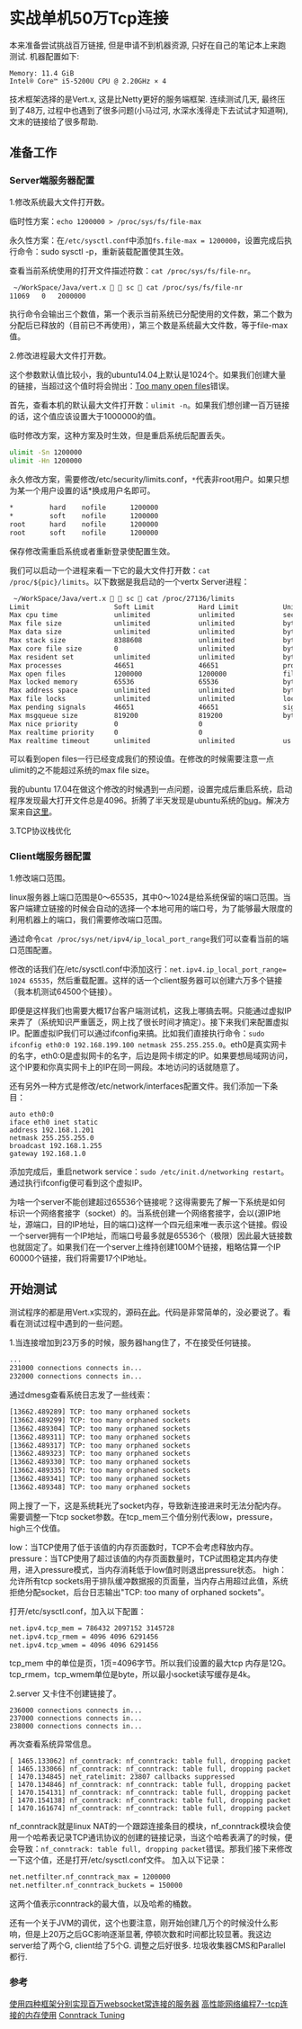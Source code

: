 # 实战单机50万Tcp连接

本来准备尝试挑战百万链接, 但是申请不到机器资源, 只好在自己的笔记本上来跑测试. 机器配置如下: 
```
Memory: 11.4 GiB
Intel® Core™ i5-5200U CPU @ 2.20GHz × 4
```
技术框架选择的是Vert.x, 这是比Netty更好的服务端框架. 连续测试几天, 最终压到了48万, 过程中也遇到了很多问题(小马过河, 水深水浅得走下去试试才知道啊), 文末的链接给了很多帮助.

## 准备工作

### Server端服务器配置

1.修改系统最大文件打开数。

临时性方案：`echo 1200000 > /proc/sys/fs/file-max`

永久性方案：在`/etc/sysctl.conf`中添加`fs.file-max = 1200000`，设置完成后执行命令：sudo sysctl -p，重新装载配置使其生效。

查看当前系统使用的打开文件描述符数：`cat /proc/sys/fs/file-nr`。

``` sh
 ~/WorkSpace/Java/vert.x   sc  cat /proc/sys/fs/file-nr 
11069	0	2000000
```

执行命令会输出三个数值，第一个表示当前系统已分配使用的文件数，第二个数为分配后已释放的（目前已不再使用），第三个数是系统最大文件数，等于file-max值。

2.修改进程最大文件打开数。

这个参数默认值比较小，我的ubuntu14.04上默认是1024个。如果我们创建大量的链接，当超过这个值时将会抛出：[Too many open files](https://gist.github.com/focusj/bd3b6165364764d1b70814faf256c4e4)错误。

首先，查看本机的默认最大文件打开数：`ulimit -n`。如果我们想创建一百万链接的话，这个值应该设置大于1000000的值。

临时修改方案，这种方案及时生效，但是重启系统后配置丢失。

```bash
ulimit -Sn 1200000
ulimit -Hn 1200000
```

永久修改方案，需要修改/etc/security/limits.conf，`*`代表非root用户。如果只想为某一个用户设置的话*换成用户名即可。

```bash
*         hard    nofile      1200000
*         soft    nofile      1200000
root      hard    nofile      1200000
root      soft    nofile      1200000
```

保存修改需重启系统或者重新登录使配置生效。

我们可以启动一个进程来看一下它的最大文件打开数：`cat /proc/${pic}/limits`。以下数据是我启动的一个vertx Server进程：

```bash
 ~/WorkSpace/Java/vert.x   sc  cat /proc/27136/limits 
Limit                     Soft Limit           Hard Limit           Units     
Max cpu time              unlimited            unlimited            seconds   
Max file size             unlimited            unlimited            bytes     
Max data size             unlimited            unlimited            bytes     
Max stack size            8388608              unlimited            bytes     
Max core file size        0                    unlimited            bytes     
Max resident set          unlimited            unlimited            bytes     
Max processes             46651                46651                processes 
Max open files            1200000              1200000              files     
Max locked memory         65536                65536                bytes     
Max address space         unlimited            unlimited            bytes     
Max file locks            unlimited            unlimited            locks     
Max pending signals       46651                46651                signals   
Max msgqueue size         819200               819200               bytes     
Max nice priority         0                    0                    
Max realtime priority     0                    0                    
Max realtime timeout      unlimited            unlimited            us     
```

可以看到open files一行已经变成我们的预设值。在修改的时候需要注意一点ulimit的之不能超过系统的max file size。

我的ubuntu 17.04在做这个修改的时候遇到一点问题，设置完成后重启系统，启动程序发现最大打开文件总是4096。折腾了半天发现是ubuntu系统的[bug](https://bugs.launchpad.net/ubuntu/+source/lightdm/+bug/1627769)。解决方案来自[这里](https://superuser.com/questions/1200539/cannot-increase-open-file-limit-past-4096-ubuntu)。

3.TCP协议栈优化

### Client端服务器配置

1.修改端口范围。

linux服务器上端口范围是0～65535，其中0～1024是给系统保留的端口范围。当客户端建立链接的时候会自动的选择一个本地可用的端口号，为了能够最大限度的利用机器上的端口，我们需要修改端口范围。

通过命令`cat /proc/sys/net/ipv4/ip_local_port_range`我们可以查看当前的端口范围配置。

修改的话我们在/etc/sysctl.conf中添加这行：`net.ipv4.ip_local_port_range= 1024 65535`，然后重载配置。这样的话一个client服务器可以创建六万多个链接（我本机测试64500个链接）。

即便是这样我们也需要大概17台客户端测试机，这我上哪搞去啊。只能通过虚拟IP来弄了（系统知识严重匮乏，网上找了很长时间才搞定）。接下来我们来配置虚拟IP。配置虚拟IP我们可以通过ifconfig来搞。比如我们直接执行命令：`sudo ifconfig eth0:0 192.168.199.100 netmask 255.255.255.0`。eth0是真实网卡的名字，eth0:0是虚拟网卡的名字，后边是网卡绑定的IP。如果要想局域网访问，这个IP要和你真实网卡上的IP在同一网段。本地访问的话就随意了。

还有另外一种方式是修改/etc/network/interfaces配置文件。我们添加一下条目：
```
auto eth0:0
iface eth0 inet static
address 192.168.1.201
netmask 255.255.255.0
broadcast 192.168.1.255
gateway 192.168.1.0
```
添加完成后，重启network service：`sudo /etc/init.d/networking restart`。通过执行ifconfig便可看到这个虚拟IP。

为啥一个server不能创建超过65536个链接呢？这得需要先了解一下系统是如何标识一个网络套接字（socket）的。当系统创建一个网络套接字，会以{源IP地址，源端口，目的IP地址，目的端口}这样一个四元组来唯一表示这个链接。假设一个server拥有一个IP地址，而端口号最多就是65536个（极限）因此最大链接数也就固定了。如果我们在一个server上维持创建100M个链接，粗略估算一个IP 60000个链接，我们将需要17个IP地址。

## 开始测试

测试程序的都是用Vert.x实现的，源码[在此](https://github.com/focusj/vertx-tcp)。代码是非常简单的，没必要说了。看看在测试过程中遇到的一些问题。

1.当连接增加到23万多的时候，服务器hang住了，不在接受任何链接。

```sh
...
231000 connections connects in...
232000 connections connects in...
```

通过dmesg查看系统日志发了一些线索：

```sh
[13662.489289] TCP: too many orphaned sockets
[13662.489299] TCP: too many orphaned sockets
[13662.489304] TCP: too many orphaned sockets
[13662.489311] TCP: too many orphaned sockets
[13662.489317] TCP: too many orphaned sockets
[13662.489323] TCP: too many orphaned sockets
[13662.489330] TCP: too many orphaned sockets
[13662.489335] TCP: too many orphaned sockets
[13662.489341] TCP: too many orphaned sockets
[13662.489348] TCP: too many orphaned sockets
```

网上搜了一下，这是系统耗光了socket内存，导致新连接进来时无法分配内存。需要调整一下tcp socket参数。在tcp_mem三个值分别代表low，pressure，high三个伐值。

low：当TCP使用了低于该值的内存页面数时，TCP不会考虑释放内存。
pressure：当TCP使用了超过该值的内存页面数量时，TCP试图稳定其内存使用，进入pressure模式，当内存消耗低于low值时则退出pressure状态。
high：允许所有tcp sockets用于排队缓冲数据报的页面量，当内存占用超过此值，系统拒绝分配socket，后台日志输出"TCP: too many of orphaned sockets"。

打开/etc/sysctl.conf，加入以下配置：

```sh
net.ipv4.tcp_mem = 786432 2097152 3145728 
net.ipv4.tcp_rmem = 4096 4096 6291456
net.ipv4.tcp_wmem = 4096 4096 6291456
```

tcp_mem 中的单位是页，1页=4096字节。所以我们设置的最大tcp 内存是12G。tcp_rmem，tcp_wmem单位是byte，所以最小socket读写缓存是4k。

2.server 又卡住不创建链接了。
```
236000 connections connects in...
237000 connections connects in...
238000 connections connects in...
```

再次查看系统异常信息。

```
[ 1465.133062] nf_conntrack: nf_conntrack: table full, dropping packet
[ 1465.133066] nf_conntrack: nf_conntrack: table full, dropping packet
[ 1470.134845] net_ratelimit: 23807 callbacks suppressed
[ 1470.134846] nf_conntrack: nf_conntrack: table full, dropping packet
[ 1470.154131] nf_conntrack: nf_conntrack: table full, dropping packet
[ 1470.154138] nf_conntrack: nf_conntrack: table full, dropping packet
[ 1470.161674] nf_conntrack: nf_conntrack: table full, dropping packet
```
nf_conntrack就是linux NAT的一个跟踪连接条目的模块，nf_conntrack模块会使用一个哈希表记录TCP通讯协议的创建的链接记录，当这个哈希表满了的时候，便会导致：`nf_conntrack: table full, dropping packet`错误。那我们接下来修改一下这个值，还是打开/etc/sysctl.conf文件。
加入以下记录：
```sh
net.netfilter.nf_conntrack_max = 1200000
net.netfilter.nf_conntrack_buckets = 150000
```
这两个值表示conntrack的最大值，以及哈希的桶数。

还有一个关于JVM的调优，这个也要注意，刚开始创建几万个的时候没什么影响，但是上20万之后GC影响逐渐显著, 停顿次数和时间都比较显著。我这边server给了两个G, client给了5个G. 调整之后好很多. 垃圾收集器CMS和Parallel都行.

### 参考
[使用四种框架分别实现百万websocket常连接的服务器](http://colobu.com/2015/05/22/implement-C1000K-servers-by-spray-netty-undertow-and-node-js/)
[高性能网络编程7--tcp连接的内存使用](http://blog.csdn.net/russell_tao/article/details/18711023)
[Conntrack Tuning](https://wiki.khnet.info/index.php/Conntrack_tuning)